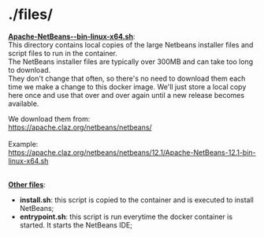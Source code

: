 # ./files/

<u><b>Apache-NetBeans-<version>-bin-linux-x64.sh</b></u>:<br>
This directory contains local copies of the large Netbeans installer files and script files to run in the container.<br>
The NetBeans installer files are typically over 300MB and can take too long to download.<br>
They don't change that often, so there's no need to download them each time we make a change to this docker image.  We'll just store a local copy here once and use that over and over again until a new release becomes available.<br>

We download them from:<br>
https://apache.claz.org/netbeans/netbeans/<br>
<br>
Example:<br>
https://apache.claz.org/netbeans/netbeans/12.1/Apache-NetBeans-12.1-bin-linux-x64.sh<br>
<br>

<u><b>Other files</b></u>:<br>
- <b>install.sh</b>: this script is copied to the container and is executed to install NetBeans;
- <b>entrypoint.sh</b>: this script is run everytime the docker container is started.  It starts the NetBeans IDE;
